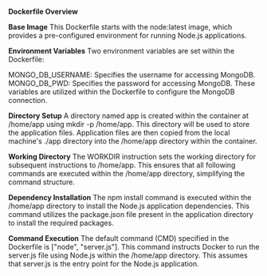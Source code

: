 **Dockerfile Overview**

**Base Image**
This Dockerfile starts with the node:latest image, which provides a pre-configured environment for running Node.js applications.

**Environment Variables**
Two environment variables are set within the Dockerfile:

MONGO_DB_USERNAME: Specifies the username for accessing MongoDB.
MONGO_DB_PWD: Specifies the password for accessing MongoDB.
These variables are utilized within the Dockerfile to configure the MongoDB connection.

**Directory Setup**
A directory named app is created within the container at /home/app using mkdir -p /home/app. This directory will be used to store the application files.
Application files are then copied from the local machine's ./app directory into the /home/app directory within the container.

**Working Directory**
The WORKDIR instruction sets the working directory for subsequent instructions to /home/app. This ensures that all following commands are executed within the /home/app directory, simplifying the command structure.

**Dependency Installation**
The npm install command is executed within the /home/app directory to install the Node.js application dependencies. This command utilizes the package.json file present in the application directory to install the required packages.

**Command Execution**
The default command (CMD) specified in the Dockerfile is ["node", "server.js"]. This command instructs Docker to run the server.js file using Node.js within the /home/app directory. This assumes that server.js is the entry point for the Node.js application.

